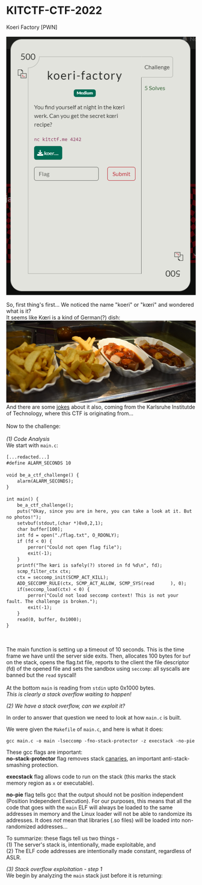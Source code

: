 # KITCTF-CTF-2022
Koeri Factory [PWN]<br><br>
![](https://github.com/nimrods8/KITCTF-CTF-2022/blob/main/koeri1.png?raw=true)

So, first thing's first... We noticed the name "koeri" or "kœri" and wondered what is it?<br>
It seems like Kœri is a kind of German(?) dish:
![](https://github.com/nimrods8/KITCTF-CTF-2022/blob/main/5053_koeriwerk_galerie3.jpg)
And there are some [jokes](https://www.urbandictionary.com/define.php?term=%5Bk%C5%93ri%5D) about it also, coming from the Karlsruhe Institutde of Technology, where this CTF is originating from...
<br><br>
Now to the challenge:<br><br>
*(1) Code Analysis*<br>
We start with `main.c`:

```
[...redacted...]
#define ALARM_SECONDS 10

void be_a_ctf_challenge() {
    alarm(ALARM_SECONDS);
}

int main() {
    be_a_ctf_challenge();
    puts("Okay, since you are in here, you can take a look at it. But no photos!");
    setvbuf(stdout,(char *)0x0,2,1);
    char buffer[100];
    int fd = open("./flag.txt", O_RDONLY);
    if (fd < 0) {
        perror("Could not open flag file");
        exit(-1);
    }
    printf("The kœri is safely(?) stored in fd %d\n", fd);
    scmp_filter_ctx ctx;
    ctx = seccomp_init(SCMP_ACT_KILL);
    ADD_SECCOMP_RULE(ctx, SCMP_ACT_ALLOW, SCMP_SYS(read      ), 0);
    if(seccomp_load(ctx) < 0) {
        perror("Could not load seccomp context! This is not your fault. The challenge is broken.");
        exit(-1);
    }
    read(0, buffer, 0x1000);
}
```
<br><br>
The main function is setting up a timeout of 10 seconds. This is the time frame we have until the server side exits.
Then, allocates 100 bytes for `buf` on the stack, opens the flag.txt file, reports to the client the file descriptor (fd) of the opened file and sets the sandbox using `seccomp`: all syscalls are banned but the `read` syscall!<br><br>
At the bottom `main` is reading from `stdin` upto 0x1000 bytes. 
<br>
*This is clearly a stack overflow waiting to happen!*  
  
*(2) We have a stack overflow, can we exploit it?*

In order to answer that question we need to look at how `main.c` is built.

We were given the `Makefile` of `main.c`, and here is what it does:

```
gcc main.c -o main -lseccomp -fno-stack-protector -z execstack -no-pie
```

These gcc flags are important:  
**no-stack-protector** flag removes stack [canaries](https://www.sans.org/blog/stack-canaries-gingerly-sidestepping-the-cage/), an important anti-stack-smashing protection. 

**execstack** flag allows code to run on the stack (this marks the stack memory region as `x` or executable).

**no-pie** flag tells gcc that the output should not be position independent (Position Independent Execution). For our purposes, this means that all the code that goes with the `main` ELF will always be loaded to the same addresses in memory and the Linux loader will not be able to randomize its addresses. It does *not* mean that libraries (.so files) will be loaded into non-randomized addresses...
  
To summarize: these flags tell us two things -   
(1) The server's stack is, intentionally, made exploitable, and  
(2) The ELF code addresses are intentionally made constant, regardless of ASLR.
  
  
*(3) Stack overflow exploitation - step 1*  
We begin by analyzing the `main` stack just before it is returning:
